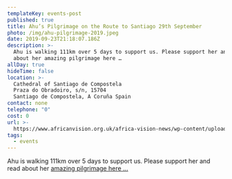 ```yaml
---
templateKey: events-post
published: true
title: Ahu’s Pilgrimage on the Route to Santiago 29th September
photo: /img/ahu-pilgrimage-2019.jpeg
date: 2019-09-23T21:18:07.186Z
description: >-
  Ahu is walking 111km over 5 days to support us. Please support her and read
  about her amazing pilgrimage here …
allDay: true
hideTime: false
location: >-
  Cathedral of Santiago de Compostela 
  Praza do Obradoiro, s/n, 15704
  Santiago de Compostela, A Coruña Spain
contact: none
telephone: "0"
cost: 0
url: >-
  https://www.africanvision.org.uk/africa-vision-news/wp-content/uploads/2019/08/Ahu-pilgrimage-2019.pdf
tags:
  - events
---
```


Ahu is walking 111km over 5 days to support us. Please support her and read about her [amazing pilgrimage here …](https://www.africanvision.org.uk/africa-vision-news/wp-content/uploads/2019/08/Ahu-pilgrimage-2019.pdf)

